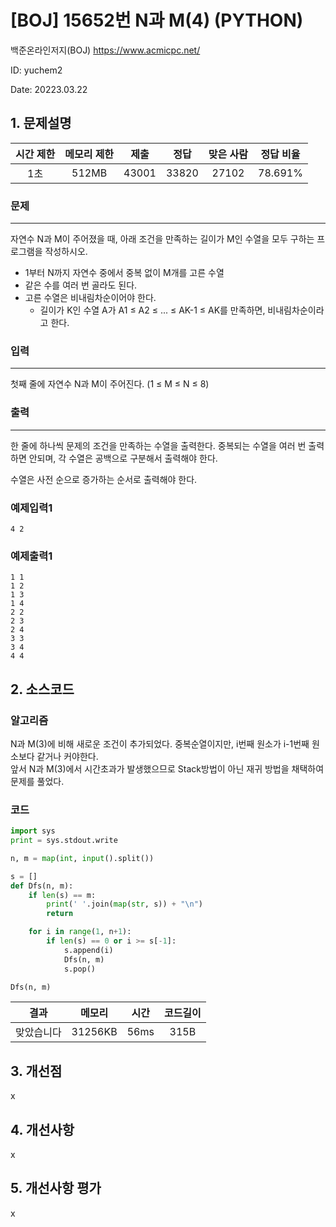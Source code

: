 # [BOJ] 15652번 N과 M(4) (PYTHON)
백준온라인저지(BOJ) https://www.acmicpc.net/

ID: yuchem2

Date: 20223.03.22
## 1. 문제설명
| 시간 제한 | 메모리 제한 | 제출  | 정답 | 맞은 사람 | 정답 비율 |
| :---: | :---: | :---: | :---: | :---: | :---: |
|  1초 | 512MB  | 43001 | 33820 | 27102 | 78.691% |

### 문제
---
자연수 N과 M이 주어졌을 때, 아래 조건을 만족하는 길이가 M인 수열을 모두 구하는 프로그램을 작성하시오.

+ 1부터 N까지 자연수 중에서 중복 없이 M개를 고른 수열
+ 같은 수를 여러 번 골라도 된다.
+ 고른 수열은 비내림차순이어야 한다. 
  + 길이가 K인 수열 A가 A1 ≤ A2 ≤ ... ≤ AK-1 ≤ AK를 만족하면, 비내림차순이라고 한다.
### 입력
---
첫째 줄에 자연수 N과 M이 주어진다. (1 ≤ M ≤ N ≤ 8)
### 출력
---
한 줄에 하나씩 문제의 조건을 만족하는 수열을 출력한다. 중복되는 수열을 여러 번 출력하면 안되며, 각 수열은 공백으로 구분해서 출력해야 한다.

수열은 사전 순으로 증가하는 순서로 출력해야 한다.
### 예제입력1
```
4 2
```
### 예제출력1
```
1 1
1 2
1 3
1 4
2 2
2 3
2 4
3 3
3 4
4 4
```
## 2. 소스코드

### 알고리즘

N과 M(3)에 비해 새로운 조건이 추가되었다. 중복순열이지만, i번째 원소가 i-1번째 원소보다 같거나 커야한다.  
앞서 N과 M(3)에서 시간초과가 발생했으므로 Stack방법이 아닌 재귀 방법을 채택하여 문제를 풀었다.  

### 코드
```Python
import sys
print = sys.stdout.write

n, m = map(int, input().split())

s = []
def Dfs(n, m):
    if len(s) == m:
        print(' '.join(map(str, s)) + "\n")
        return

    for i in range(1, n+1):
        if len(s) == 0 or i >= s[-1]:
            s.append(i)
            Dfs(n, m)
            s.pop()

Dfs(n, m)
```
| 결과 | 메모리 | 시간 | 코드길이 |
|:---:|:-----: | :---: | :----: |
| 맞았습니다 | 31256KB | 56ms | 315B |

## 3. 개선점
x

## 4. 개선사항
x


## 5. 개선사항 평가

x

